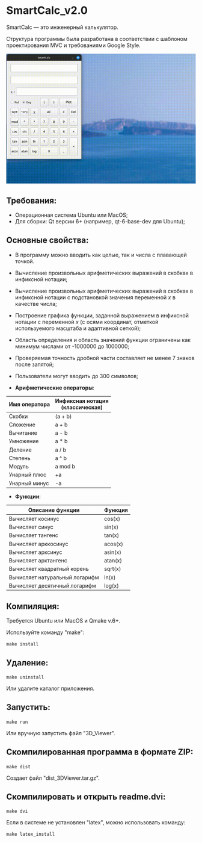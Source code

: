 # SmartCalc_v2.0

SmartCalc — это инженерный калькулятор.

Структура программы была разработана в соответствии с шаблоном проектирования MVC и требованиями Google Style.

![](https://github.com/Apsaraconda/SmartCalc_v2.0/blob/main/assets/preview.gif)

## Требования:
- Операционная система Ubuntu или MacOS;
- Для сборки: Qt версии 6+ (например, qt-6-base-dev для Ubuntu);

## Основные свойства:
- В программу можно вводить как целые, так и числа с плавающей точкой.
- Вычисление произвольных арифметических выражений в скобках в инфиксной нотации;
- Вычисление произвольных арифметических выражений в скобках в инфиксной нотации с подстановкой значения переменной _x_ в качестве числа;
- Построение графика функции, заданной выражением в инфиксной нотации с переменной _x_ (с осями координат, отметкой используемого масштаба и адаптивной сеткой);
- Область определения и область значений функции ограничены как минимум числами от -1000000 до 1000000;
- Проверяемая точность дробной части составляет не менее 7 знаков после запятой;
- Пользователи могут вводить до 300 символов;

- **Арифметические операторы**:

| Имя оператора | Инфиксная нотация <br /> (классическая) |
| --------- | ------ |
| Скобки | (a + b) |
| Сложение | a + b |
| Вычитание | a - b |
| Умножение | a * b |
| Деление | a / b |
| Степень | a ^ b |
| Модуль | a mod b |
| Унарный плюс | +a |
| Унарный минус | -a |

- **Функции**:

| Описание функции | Функция |
| ------ | ------ |
| Вычисляет косинус | cos(x) |
| Вычисляет синус | sin(x) |
| Вычисляет тангенс | tan(x) |
| Вычисляет арккосинус | acos(x) |
| Вычисляет арксинус | asin(x) |
| Вычисляет арктангенс | atan(x) |
| Вычисляет квадратный корень | sqrt(x) |
| Вычисляет натуральный логарифм | ln(x) |
| Вычисляет десятичный логарифм | log(x) |

## Компиляция:

Требуется Ubuntu или MacOS и Qmake v.6+.

Используйте команду "make":
```
make install
```
## Удаление:
```
make uninstall
```
Или удалите каталог приложения.

## Запустить:
```
make run
```
Или вручную запустить файл "3D_Viewer".

## Скомпилированная программа в формате ZIP:
```
make dist
```
Создает файл "dist_3DViewer.tar.gz".

## Скомпилировать и открыть readme.dvi:
```
make dvi
```
Если в системе не установлен "latex", можно использовать команду:
```
make latex_install
```
